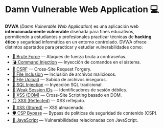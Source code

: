 # Damn Vulnerable Web Application :computer:


**DVWA** (*Damn Vulnerable Web Application*) es una aplicación web **intencionadamente vulnerable** diseñada para fines educativos, permitiendo a estudiantes y profesionales practicar técnicas de **hacking ético** y seguridad informática en un entorno controlado. DVWA ofrece distintos apartados para practicar y estudiar vulnerabilidades como:

- [:muscle: Brute Force](./Brute%20Force) — Ataques de fuerza bruta a contraseñas.
- [:bomb: Command Injection](./Command%20Injection) — Inyección de comandos en el sistema.
- [:link: CSRF](./CSRF) — Cross-Site Request Forgery.
- [:open_file_folder: File Inclusion](./File%20inclusion) — Inclusión de archivos maliciosos.
- [:paperclip: File Upload](./File%20upload) — Subida de archivos inseguros.
- [:syringe: SQL Injection](./SQL%20injection) — Inyección SQL tradicional.
- [:key: Weak Session IDs](./Weak%20session%20IDs) — Identificadores de sesión débiles.
- [:art: XSS (DOM)](./xss%20DOM) — Cross-Site Scripting basado en DOM.
- [:mirror: XSS (Reflected)](./xss%20reflected) — XSS reflejado.
- [:floppy_disk: XSS (Stored)](./xss%20stored) — XSS almacenado.
- [:shield: CSP Bypass](./csp%20bypasss) — Bypass de políticas de seguridad de contenido (CSP).
- [:page_facing_up: JavaScript](./JavaScript) — Vulnerabilidades relacionadas con JavaScript.

